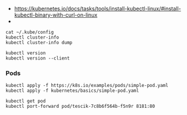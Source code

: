 

* https://kubernetes.io/docs/tasks/tools/install-kubectl-linux/#install-kubectl-binary-with-curl-on-linux
* 

~~~
cat ~/.kube/config
kubectl cluster-info
kubectl cluster-info dump

kubectl version
kubectl version --client
~~~

### Pods
~~~
kubectl apply -f https://k8s.io/examples/pods/simple-pod.yaml
kubectl apply -f kubernetes/basics/simple-pod.yaml

kubectl get pod
kubectl port-forward pod/tescik-7c8b6f564b-f5n9r 8181:80
~~~